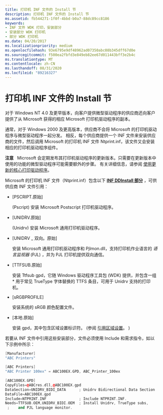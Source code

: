 ```yaml
---
title: 打印机 INF 文件的 Install 节
description: 打印机 INF 文件的 Install 节
ms.assetid: fb544271-1f0f-4bbd-b0a7-88dc89cc8186
keywords:
- INF 文件 WDK 打印，安装部分
- 安装部分 WDK 打印机
- 部分 WDK 打印机
ms.date: 04/20/2017
ms.localizationpriority: medium
ms.openlocfilehash: 93e6795e9df48962ad07350abc08b345dff67d0e
ms.sourcegitcommit: f500ea2fbfd3e849eb82ee67d011443bff3e2b4c
ms.translationtype: MT
ms.contentlocale: zh-CN
ms.lasthandoff: 08/31/2020
ms.locfileid: "89216327"
---
```

# <a name="printer-inf-file-install-sections"></a>打印机 INF 文件的 Install 节





对于 Windows NT 4.0 及更早版本，向客户提供微型驱动程序的供应商还向客户提供了从 Microsoft 获得的相应 Microsoft 打印机驱动程序的副本。

通常，对于 Windows 2000 及更高版本，供应商不会将 Microsoft 的打印机驱动程序与微型驱动程序一起分发。 相反，每个供应商提供一个 INF 文件来安装供应商的文件，然后调用 Microsoft 的打印机 INF 文件 Ntprint.inf，该文件又会安装相应的打印机驱动程序组件。

**注意**   Microsoft 会定期发布其打印机驱动程序的更新版本。只需要在更新版本中使用的功能的微型驱动程序可能需要额外的步骤。 有关详细信息，请参阅 [使用更新的核心打印驱动程序](using-updated-core-print-drivers.md)。

 

Microsoft 的打印机 INF 文件（Ntprint.inf）包含以下 [**INF DDInstall 部分**](../install/inf-ddinstall-section.md) ，可供供应商 INF 文件引用：

-   \[PSCRIPT.原始\]

     (Pscript) 安装 Microsoft Postscript 打印机驱动程序。

-   \[UNIDRV.原始\]

     (Unidrv) 安装 Microsoft 通用打印机驱动程序。

-   \[UNIDRV \_ 双向。原始\]

    安装 Microsoft 通用打印机驱动程序和 Pjlmon.dll，支持打印机作业语言的 *语言监视器* (PJL) ，并为 PJL 打印机提供双向通信。

-   \[TTFSUB.原始\]

    安装 Ttfsub gpd，它随 Windows 驱动程序工具包 (WDK) 提供，并包含一组 \* 用于常见 TrueType 字体替换的 TTFS 条目，可用于 Unidrv 支持的打印机。

-   \[sRGBPROFILE\]

    安装系统的 sRGB 颜色配置文件。

-   \[本地.原始\]

    安装 gpd，其中包含区域设置标识符。  (参阅 [引用区域设置](referencing-locales.md)。 ) 

若要从 INF 文件中引用这些安装部分，文件必须使用 Include 和需求指令，如以下示例中所示：

```cpp
[Manufacturer]
"ABC Printers"
 
[ABC Printers]
"ABC Printer 100ex" = ABC100EX.GPD, ABC_Printer_100ex
 
[ABC100EX.GPD]
CopyFiles=@ABCres.dll,@ABC100EX.gpd
DataSection=UNIDRV_BIDI_DATA      ; Unidrv Bidirectional Data Section
DataFile=ABC100EX.gpd
Include=NTPRINT.INF               ; Include NTPRINT.INF.
Needs=TTFSUB.OEM,UNIDRV_BIDI.OEM  ; Install Unidrv, TrueType subs,
 ;    and PJL language monitor.
```

 

